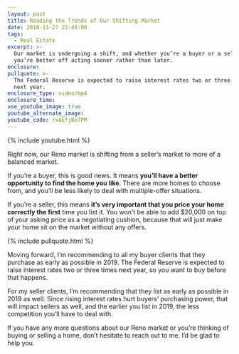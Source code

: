 ```yaml
---
layout: post
title: Reading the Trends of Our Shifting Market
date: 2018-11-27 22:44:00
tags:
  - Real Estate
excerpt: >-
  Our market is undergoing a shift, and whether you’re a buyer or a seller,
  you’re better off acting sooner rather than later.
enclosure:
pullquote: >-
  The Federal Reserve is expected to raise interest rates two or three times
  next year.
enclosure_type: video/mp4
enclosure_time:
use_youtube_image: true
youtube_alternate_image:
youtube_code: rxAEfjBe7PM
---
```


{% include youtube.html %}

Right now, our Reno market is shifting from a seller’s market to more of a balanced market.

If you’re a buyer, this is good news. It means **you’ll have a better opportunity to find the home you like**. There are more homes to choose from, and you’ll be less likely to deal with multiple-offer situations.

If you’re a seller, this means **it’s very important that you price your home correctly the first** time you list it. You won’t be able to add $20,000 on top of your asking price as a negotiating cushion, because that will just make your home sit on the market without any offers.

{% include pullquote.html %}

Moving forward, I’m recommending to all my buyer clients that they purchase as early as possible in 2019. The Federal Reserve is expected to raise interest rates two or three times next year, so you want to buy before that happens.

For my seller clients, I’m recommending that they list as early as possible in 2019 as well. Since rising interest rates hurt buyers’ purchasing power, that will impact sellers as well, and the earlier you list in 2019, the less competition you’ll have to deal with.

If you have any more questions about our Reno market or you’re thinking of buying or selling a home, don’t hesitate to reach out to me. I’d be glad to help you.